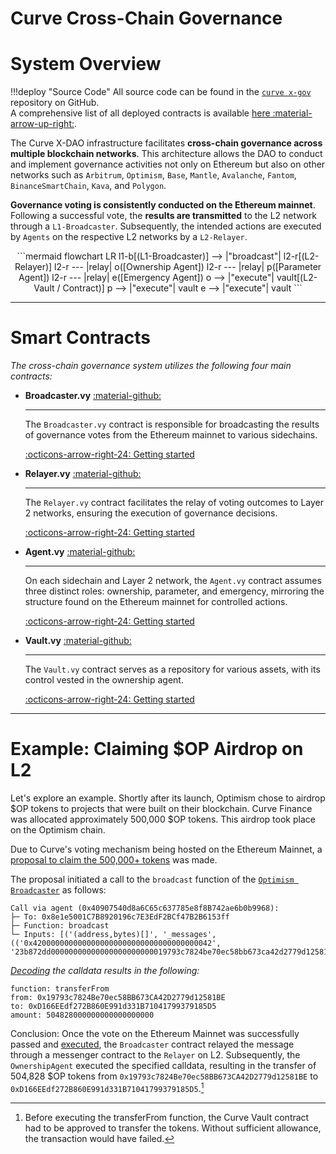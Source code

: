 <h1>Curve Cross-Chain Governance</h1>

# **System Overview**

!!!deploy "Source Code"
    All source code can be found in the [`curve x-gov`]((../../references/deployed-contracts.md#curve-x-gov)) repository on GitHub.  
    A comprehensive list of all deployed contracts is available [here :material-arrow-up-right:](../../references/deployed-contracts.md#curve-x-gov).

The Curve X-DAO infrastructure facilitates **cross-chain governance across multiple blockchain networks**. This architecture allows the DAO to conduct and implement governance activities not only on Ethereum but also on other networks such as `Arbitrum`, `Optimism`, `Base`, `Mantle`, `Avalanche`, `Fantom`, `BinanceSmartChain`, `Kava`, and `Polygon`. 

**Governance voting is consistently conducted on the Ethereum mainnet**. Following a successful vote, the **results are transmitted** to the L2 network through a `L1-Broadcaster`. Subsequently, the intended actions are executed by `Agents` on the respective L2 networks by a `L2-Relayer`.


<div align="center">
```mermaid
flowchart LR
    l1-b[(L1-Broadcaster)] --> |"broadcast"| l2-r[(L2-Relayer)]
    l2-r --- |relay| o([Ownership Agent])
    l2-r --- |relay| p([Parameter Agent])
    l2-r --- |relay| e([Emergency Agent])
    o --> |"execute"| vault[(L2-Vault / Contract)]
    p --> |"execute"| vault
    e --> |"execute"| vault
```
</div>


---

# **Smart Contracts**

*The cross-chain governance system utilizes the following four main contracts:* 

<div class="grid cards" markdown>

-   __Broadcaster.vy__ [:material-github:](https://github.com/curvefi/curve-xgov/tree/master/contracts)

    ---

    The `Broadcaster.vy` contract is responsible for broadcasting the results of governance votes from the Ethereum mainnet to various sidechains. 

    [:octicons-arrow-right-24: Getting started](./broadcaster.md)

-   __Relayer.vy__ [:material-github:](https://github.com/curvefi/curve-xgov/tree/master/contracts)

    ---

    The `Relayer.vy` contract facilitates the relay of voting outcomes to Layer 2 networks, ensuring the execution of governance decisions.

    [:octicons-arrow-right-24: Getting started](./relayer.md)

-   __Agent.vy__ [:material-github:](https://github.com/curvefi/curve-xgov/blob/master/contracts/Agent.vy)

    ---

    On each sidechain and Layer 2 network, the `Agent.vy` contract assumes three distinct roles: ownership, parameter, and emergency, mirroring the structure found on the Ethereum mainnet for controlled actions.

    [:octicons-arrow-right-24: Getting started](./agents.md)

-   __Vault.vy__ [:material-github:](https://github.com/curvefi/curve-xgov/blob/master/contracts/Vault.vy)

    ---

    The `Vault.vy` contract serves as a repository for various assets, with its control vested in the ownership agent.

    [:octicons-arrow-right-24: Getting started](./vault.md)

</div>



---



# **Example: Claiming $OP Airdrop on L2**

Let's explore an example. Shortly after its launch, Optimism chose to airdrop $OP tokens to projects that were built on their blockchain. Curve Finance was allocated approximately 500,000 $OP tokens. This airdrop took place on the Optimism chain.

Due to Curve's voting mechanism being hosted on the Ethereum Mainnet, a [proposal to claim the 500,000+ tokens](https://curvemonitor.com/#/dao/proposal/gauge/522) was made.

The proposal initiated a call to the `broadcast` function of the [`Optimism Broadcaster`](https://etherscan.io/address/0x8e1e5001C7B8920196c7E3EdF2BCf47B2B6153ff) as follows:

```shell
Call via agent (0x40907540d8a6C65c637785e8f8B742ae6b0b9968):
├─ To: 0x8e1e5001C7B8920196c7E3EdF2BCf47B2B6153ff
├─ Function: broadcast
└─ Inputs: [('(address,bytes)[]', '_messages', (('0x4200000000000000000000000000000000000042', '23b872dd00000000000000000000000019793c7824be70ec58bb673ca42d2779d12581be000000000000000000000000d166eedf272b860e991d331b71041799379185d5000000000000000000000000000000000000000000006ae6c7dd0a9fb2700000'),))]
```

*[Decoding](https://tools.deth.net/calldata-decoder) the calldata results in the following:*

```shell
function: transferFrom
from: 0x19793c7824Be70ec58BB673CA42D2779d12581BE
to: 0xD166EEdf272B860E991d331B71041799379185D5
amount: 504828000000000000000000
```

Conclusion: Once the vote on the Ethereum Mainnet was successfully passed and [executed](https://etherscan.io/tx/0x31a99a3fbbaf93d2a19861bc8b307ee8806a54c4c5d55580362a6cc41e59a8c0), the `Broadcaster` contract relayed the message through a messenger contract to the `Relayer` on L2. Subsequently, the `OwnershipAgent` executed the specified calldata, resulting in the transfer of 504,828 $OP tokens from `0x19793c7824Be70ec58BB673CA42D2779d12581BE` to `0xD166EEdf272B860E991d331B71041799379185D5`.[^1]

[^1]: Before executing the transferFrom function, the Curve Vault contract had to be approved to transfer the tokens. Without sufficient allowance, the transaction would have failed.